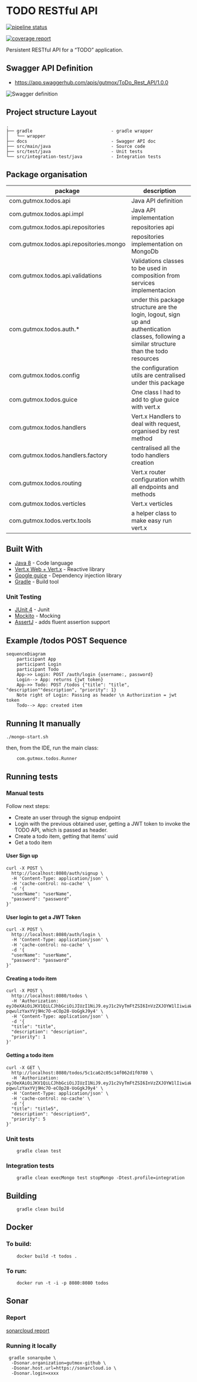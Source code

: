 # TODO RESTful API

[![pipeline status](https://gitlab.com/gutmox/money-transfers/badges/master/pipeline.svg)](https://gitlab.com/gutmox/money-transfers/commits/master)

[![coverage report](https://gitlab.com/gutmox/money-transfers/badges/master/coverage.svg)](https://gitlab.com/gutmox/money-transfers/commits/master)

Persistent RESTful API for a “TODO” application. 

## Swagger API Definition

* https://app.swaggerhub.com/apis/gutmox/ToDo_Rest_API/1.0.0 

![Swagger definition](https://gitlab.com/gutmox/todos/raw/master/docs/swagger.png)  
 

## Project structure Layout

```
.
├── gradle                              - gradle wrapper
│   └── wrapper
├── docs                                - Swagger API doc
├── src/main/java                       - Source code
├── src/test/java                       - Unit tests
└── src/integration-test/java           - Integration tests 

```

## Package organisation

|package   	    | description|
|---	        |---	            |
|com.gutmox.todos.api    | Java API definition|
|com.gutmox.todos.api.impl    | Java API implementation|
|com.gutmox.todos.api.repositories    | repositories api|
|com.gutmox.todos.api.repositories.mongo    | repositories implementation on MongoDb|
|com.gutmox.todos.api.validations    | Validations classes to be used in composition from services implementacion|
|com.gutmox.todos.auth.*    | under this package structure are the login, logout, sign up and authentication classes, following a similar structure than the todo resources|
|com.gutmox.todos.config    | the configuration utils are centralised under this package|
|com.gutmox.todos.guice    | One class I had to add to glue guice with vert.x|
|com.gutmox.todos.handlers     | Vert.x Handlers to deal with request, organised by rest method|
|com.gutmox.todos.handlers.factory | centralised all the todo handlers creation|
|com.gutmox.todos.routing | Vert.x router configuration whith all endpoints and methods|
|com.gutmox.todos.verticles | Vert.x verticles|
|com.gutmox.todos.vertx.tools | a helper class to make easy run vert.x|

## Built With

* [Java 8](http://www.oracle.com/technetwork/java/javase/10-relnote-issues-4108729.html) - Code language 
* [Vert.x Web + Vert.x](https://vertx.io) - Reactive library
* [Google guice](https://github.com/google/guice) - Dependency injection library
* [Gradle](https://gradle.org) - Build tool

### Unit Testing

* [JUnit 4](https://junit.org/junit4/) - Junit
* [Mockito](http://site.mockito.org)   - Mocking 
* [AssertJ](http://joel-costigliola.github.io/assertj/index.html) - adds fluent assertion support


## Example /todos POST Sequence

```mermaid
sequenceDiagram
    participant App
    participant Login
    participant Todo
    App->> Login: POST /auth/login {username:, password}
    Login--> App: returns {jwt token}
    App->> Todo: POST /todos {"title": "title", "description""description", "priority": 1}
    Note right of Login: Passing as header \n Authorization = jwt token
    Todo--> App: created item
```

## Running It manually

```
./mongo-start.sh

```

then, from the IDE, run the main class:

```
    com.gutmox.todos.Runner
```

## Running tests

### Manual tests

Follow next steps:

* Create an user through the signup endpoint
* Login with the previous obtained user, getting a JWT token to invoke the TODO API, which is passed as header. 
* Create a todo item, getting that items' uuid   
* Get a todo item   

#### User Sign up

```
curl -X POST \
  http://localhost:8080/auth/signup \
  -H 'Content-Type: application/json' \
  -H 'cache-control: no-cache' \
  -d '{
  "userName": "userName",
  "password": "password"
}'
``` 

#### User login to get a JWT Token
```
curl -X POST \
  http://localhost:8080/auth/login \
  -H 'Content-Type: application/json' \
  -H 'cache-control: no-cache' \
  -d '{
  "userName": "userName",
  "password": "password"
}'
```

#### Creating a todo item 

```
curl -X POST \
  http://localhost:8080/todos \
  -H 'Authorization: eyJ0eXAiOiJKV1QiLCJhbGciOiJIUzI1NiJ9.eyJ1c2VyTmFtZSI6InVzZXJOYW1lIiwiaWF0IjoxNTQ1MzgwMjc4LCJleHAiOjE1NDU1NTMwNzgsImF1ZCI6IlVzZXIiLCJpc3MiOiJIZXkgQ29ycC4ifQ.fjc3Q11u-pqwulzYaxYVj9Hc7O-eCOp28-UoGgkJ9y4' \
  -H 'Content-Type: application/json' \
  -d '{
  "title": "title",
  "description": "description",
  "priority": 1
}'
```
#### Getting a todo item 

```
curl -X GET \
  http://localhost:8080/todos/5c1ca62c05c14f062d1f0780 \
  -H 'Authorization: eyJ0eXAiOiJKV1QiLCJhbGciOiJIUzI1NiJ9.eyJ1c2VyTmFtZSI6InVzZXJOYW1lIiwiaWF0IjoxNTQ1MzgwMjc4LCJleHAiOjE1NDU1NTMwNzgsImF1ZCI6IlVzZXIiLCJpc3MiOiJIZXkgQ29ycC4ifQ.fjc3Q11u-pqwulzYaxYVj9Hc7O-eCOp28-UoGgkJ9y4' \
  -H 'Content-Type: application/json' \
  -H 'cache-control: no-cache' \
  -d '{
  "title": "title5",
  "description": "description5",
  "priority": 5
}'
```

### Unit tests
    
```
    gradle clean test
```

### Integration tests

```
    gradle clean execMongo test stopMongo -Dtest.profile=integration
```

## Building
```
    gradle clean build
```

## Docker

### To build:

```
    docker build -t todos . 
 ```
### To run:

```
    docker run -t -i -p 8080:8080 todos
```

## Sonar

### Report

[sonarcloud report](https://sonarcloud.io/dashboard?id=money-transfers)

### Running it locally

``` 
 gradle sonarqube \
  -Dsonar.organization=gutmox-github \
  -Dsonar.host.url=https://sonarcloud.io \
  -Dsonar.login=xxxx

```
